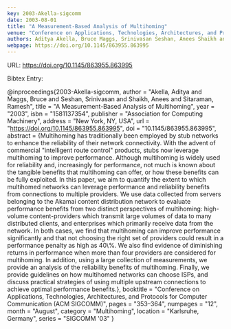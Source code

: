 ```yaml
---
key: 2003-Akella-sigcomm
date: 2003-08-01
title: "A Measurement-Based Analysis of Multihoming"
venue: "Conference on Applications, Technologies, Architectures, and Protocols for Computer Communication (ACM SIGCOMM)"
authors: Aditya Akella, Bruce Maggs, Srinivasan Seshan, Anees Shaikh and Ramesh Sitaraman
webpage: https://doi.org/10.1145/863955.863995
---
```


URL: https://doi.org/10.1145/863955.863995

Bibtex Entry:

@inproceedings{2003-Akella-sigcomm,
    author = "Akella, Aditya and Maggs, Bruce and Seshan, Srinivasan and Shaikh, Anees and Sitaraman, Ramesh",
    title = "A Measurement-Based Analysis of Multihoming",
    year = "2003",
    isbn = "1581137354",
    publisher = "Association for Computing Machinery",
    address = "New York, NY, USA",
    url = "https://doi.org/10.1145/863955.863995",
    doi = "10.1145/863955.863995",
    abstract = {Multihoming has traditionally been employed by stub networks to enhance the reliability of their network connectivity. With the advent of commercial "intelligent route control" products, stubs now leverage multihoming to improve performance. Although multihoming is widely used for reliability and, increasingly for performance, not much is known about the tangible benefits that multihoming can offer, or how these benefits can be fully exploited. In this paper, we aim to quantify the extent to which multihomed networks can leverage performance and reliability benefits from connections to multiple providers. We use data collected from servers belonging to the Akamai content distribution network to evaluate performance benefits from two distinct perspectives of multihoming: high-volume content-providers which transmit large volumes of data to many distributed clients, and enterprises which primarily receive data from the network. In both cases, we find that multihoming can improve performance significantly and that not choosing the right set of providers could result in a performance penalty as high as 40\\%. We also find evidence of diminishing returns in performance when more than four providers are considered for multihoming. In addition, using a large collection of measurements, we provide an analysis of the reliability benefits of multihoming. Finally, we provide guidelines on how multihomed networks can choose ISPs, and discuss practical strategies of using multiple upstream connections to achieve optimal performance benefits.},
    booktitle = "Conference on Applications, Technologies, Architectures, and Protocols for Computer Communication (ACM SIGCOMM)",
    pages = "353–364",
    numpages = "12",
    month = "August",
    category = "Multihoming",
    location = "Karlsruhe, Germany",
    series = "SIGCOMM '03"
}

